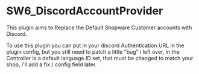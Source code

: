 # SW6_DiscordAccountProvider
This plugin aims to Replace the Default Shopware Customer accounts with Discord.

To use this plugin you can put in your discord Authentication URL in the plugin config, 
but you still need to patch a little "bug" i left over, in the Controller is a default language ID set, 
that must be changed to match your shop, i'll add a fix / config field later.
